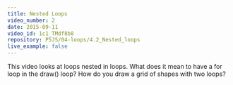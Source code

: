 ```yaml
---
title: Nested Loops
video_number: 2
date: 2015-09-11
video_id: 1c1_TMdf8b8
repository: P5JS/04-loops/4.2_Nested_loops
live_example: false
---
```


This video looks at loops nested in loops. What does it mean to have a for loop in the draw() loop?  How do you draw a grid of shapes with two loops?
